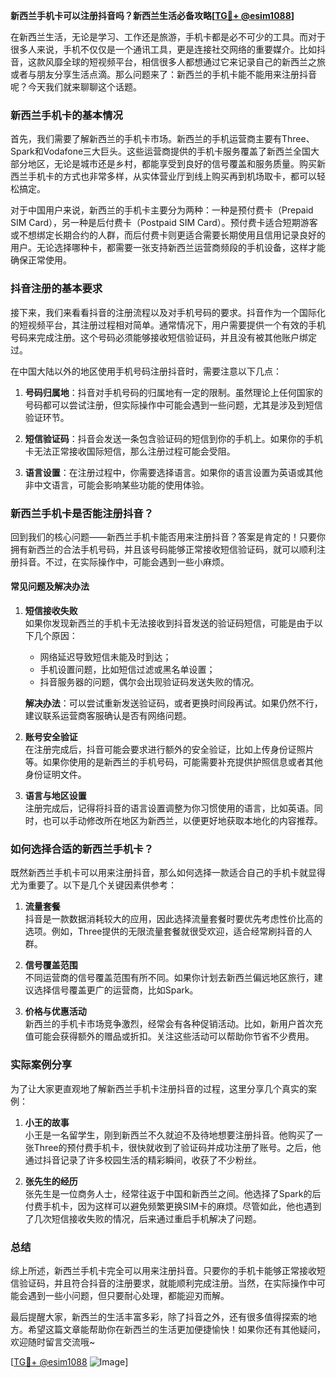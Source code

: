 **新西兰手机卡可以注册抖音吗？新西兰生活必备攻略[[TG💪+ @esim1088](https://t.me/s/esim1088)]**

在新西兰生活，无论是学习、工作还是旅游，手机卡都是必不可少的工具。而对于很多人来说，手机不仅仅是一个通讯工具，更是连接社交网络的重要媒介。比如抖音，这款风靡全球的短视频平台，相信很多人都想通过它来记录自己的新西兰之旅或者与朋友分享生活点滴。那么问题来了：新西兰的手机卡能不能用来注册抖音呢？今天我们就来聊聊这个话题。

### 新西兰手机卡的基本情况

首先，我们需要了解新西兰的手机卡市场。新西兰的手机运营商主要有Three、Spark和Vodafone三大巨头。这些运营商提供的手机卡服务覆盖了新西兰全国大部分地区，无论是城市还是乡村，都能享受到良好的信号覆盖和服务质量。购买新西兰手机卡的方式也非常多样，从实体营业厅到线上购买再到机场取卡，都可以轻松搞定。

对于中国用户来说，新西兰的手机卡主要分为两种：一种是预付费卡（Prepaid SIM Card），另一种是后付费卡（Postpaid SIM Card）。预付费卡适合短期游客或不想绑定长期合约的人群，而后付费卡则更适合需要长期使用且信用记录良好的用户。无论选择哪种卡，都需要一张支持新西兰运营商频段的手机设备，这样才能确保正常使用。

### 抖音注册的基本要求

接下来，我们来看看抖音的注册流程以及对手机号码的要求。抖音作为一个国际化的短视频平台，其注册过程相对简单。通常情况下，用户需要提供一个有效的手机号码来完成注册。这个号码必须能够接收短信验证码，并且没有被其他账户绑定过。

在中国大陆以外的地区使用手机号码注册抖音时，需要注意以下几点：

1. **号码归属地**：抖音对手机号码的归属地有一定的限制。虽然理论上任何国家的号码都可以尝试注册，但实际操作中可能会遇到一些问题，尤其是涉及到短信验证环节。
   
2. **短信验证码**：抖音会发送一条包含验证码的短信到你的手机上。如果你的手机卡无法正常接收国际短信，那么注册过程可能会受阻。

3. **语言设置**：在注册过程中，你需要选择语言。如果你的语言设置为英语或其他非中文语言，可能会影响某些功能的使用体验。

### 新西兰手机卡是否能注册抖音？

回到我们的核心问题——新西兰手机卡能否用来注册抖音？答案是肯定的！只要你拥有新西兰的合法手机号码，并且该号码能够正常接收短信验证码，就可以顺利注册抖音。不过，在实际操作中，可能会遇到一些小麻烦。

#### 常见问题及解决办法

1. **短信接收失败**  
   如果你发现新西兰的手机卡无法接收到抖音发送的验证码短信，可能是由于以下几个原因：
   - 网络延迟导致短信未能及时到达；
   - 手机设置问题，比如短信过滤或黑名单设置；
   - 抖音服务器的问题，偶尔会出现验证码发送失败的情况。

   **解决办法**：可以尝试重新发送验证码，或者更换时间段再试。如果仍然不行，建议联系运营商客服确认是否有网络问题。

2. **账号安全验证**  
   在注册完成后，抖音可能会要求进行额外的安全验证，比如上传身份证照片等。如果你使用的是新西兰的手机号码，可能需要补充提供护照信息或者其他身份证明文件。

3. **语言与地区设置**  
   注册完成后，记得将抖音的语言设置调整为你习惯使用的语言，比如英语。同时，也可以手动修改所在地区为新西兰，以便更好地获取本地化的内容推荐。

### 如何选择合适的新西兰手机卡？

既然新西兰手机卡可以用来注册抖音，那么如何选择一款适合自己的手机卡就显得尤为重要了。以下是几个关键因素供参考：

1. **流量套餐**  
   抖音是一款数据消耗较大的应用，因此选择流量套餐时要优先考虑性价比高的选项。例如，Three提供的无限流量套餐就很受欢迎，适合经常刷抖音的人群。

2. **信号覆盖范围**  
   不同运营商的信号覆盖范围有所不同。如果你计划去新西兰偏远地区旅行，建议选择信号覆盖更广的运营商，比如Spark。

3. **价格与优惠活动**  
   新西兰的手机卡市场竞争激烈，经常会有各种促销活动。比如，新用户首次充值可能会获得额外的赠品或折扣。关注这些活动可以帮助你节省不少费用。

### 实际案例分享

为了让大家更直观地了解新西兰手机卡注册抖音的过程，这里分享几个真实的案例：

1. **小王的故事**  
   小王是一名留学生，刚到新西兰不久就迫不及待地想要注册抖音。他购买了一张Three的预付费手机卡，很快就收到了验证码并成功注册了账号。之后，他通过抖音记录了许多校园生活的精彩瞬间，收获了不少粉丝。

2. **张先生的经历**  
   张先生是一位商务人士，经常往返于中国和新西兰之间。他选择了Spark的后付费手机卡，因为这样可以避免频繁更换SIM卡的麻烦。尽管如此，他也遇到了几次短信接收失败的情况，后来通过重启手机解决了问题。

### 总结

综上所述，新西兰手机卡完全可以用来注册抖音。只要你的手机卡能够正常接收短信验证码，并且符合抖音的注册要求，就能顺利完成注册。当然，在实际操作中可能会遇到一些小问题，但只要耐心处理，都能迎刃而解。

最后提醒大家，新西兰的生活丰富多彩，除了抖音之外，还有很多值得探索的地方。希望这篇文章能帮助你在新西兰的生活更加便捷愉快！如果你还有其他疑问，欢迎随时留言交流哦~

[[TG💪+ @esim1088](https://t.me/s/esim1088) ![Image](https://i.postimg.cc/4NQfJmqS/Snipaste-2025-05-13-00-14-12.png)]